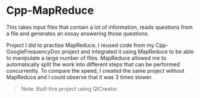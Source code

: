 Cpp-MapReduce
=============

This takes input files that contain a lot of information, reads questions from a file and generates an essay answering those questions.

Project I did to practise MapReduce. I reused code from my Cpp-GoogleFrequencyDoc project and integrated it using MapReduce to be able to manipulate a large number of files. MapReduce allowed me to automatically split the work into different steps that can be performed concurrently. To compare the speed, I created the same project without MapReduce and I could observe that it was 3 times slower.

> Note: Built this project using QtCreator.
